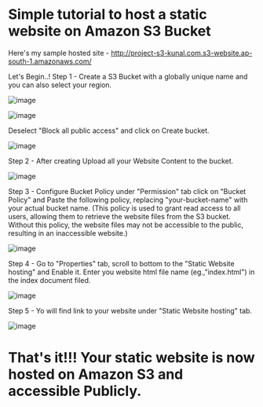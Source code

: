 # Simple tutorial to host a static website on Amazon S3 Bucket
Here's my sample hosted site - http://project-s3-kunal.com.s3-website.ap-south-1.amazonaws.com/

Let's Begin..!
Step 1 - Create a S3 Bucket with a globally unique name and you can also select your region.

![image](https://github.com/Kunaldahat/Website-Hostng-S3-AWS-/assets/96560952/4551e50e-159f-4795-afd5-be6767f3be2b)

![image](https://github.com/Kunaldahat/Website-Hostng-S3-AWS-/assets/96560952/f9f3f278-2089-4397-b7b9-9f553fbb84a8)

Deselect "Block all public access" and click on Create bucket.

![image](https://github.com/Kunaldahat/Website-Hostng-S3-AWS-/assets/96560952/f5c62ab0-2548-4990-944c-496e2aee5ea0)


Step 2 - After creating Upload all your Website Content to the bucket.

![image](https://github.com/Kunaldahat/Website-Hostng-S3-AWS-/assets/96560952/9b7bef3b-0d20-4f0a-b954-3007666dee44)

Step 3 - Configure Bucket Policy under "Permission" tab click on "Bucket Policy" and Paste the following policy, replacing "your-bucket-name" with your actual bucket name.
(This policy is used to grant read access to all users, allowing them to retrieve the website files from the S3 bucket. Without this policy, the website files may not be accessible to the public, resulting in an inaccessible website.)

![image](https://github.com/Kunaldahat/Website-Hostng-S3-AWS-/assets/96560952/1b8f05c9-9242-4637-944c-73ec0edea397)

Step 4 - Go to "Properties" tab, scroll to bottom to the "Static Website hosting" and Enable it. Enter you website html file name (eg.,"index.html") in the index document filed.

![image](https://github.com/Kunaldahat/Website-Hostng-S3-AWS-/assets/96560952/3fb86992-02c1-49f9-8c1f-f95d24db8081)

Step 5 - Yo will find link to your website under "Static Website hosting" tab.

![image](https://github.com/Kunaldahat/Website-Hostng-S3-AWS-/assets/96560952/5744bc1e-bfac-4453-87f5-33c65b0e782f)

# That's it!!! Your static website is now hosted on Amazon S3 and accessible Publicly.
